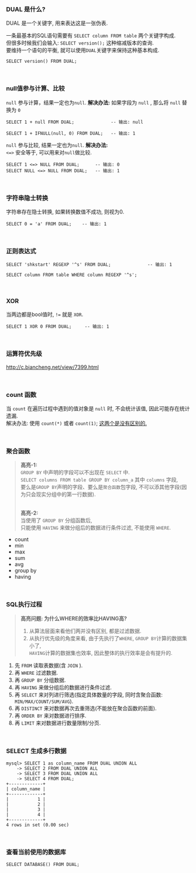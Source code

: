 ### DUAL 是什么?  
DUAL 是一个关键字, 用来表达这是一张伪表.  

一条最基本的SQL语句需要有 `SELECT column FROM table` 两个关键字构成.   
但很多时候我们会输入: `SELECT version();` 这种缩减版本的查询.  
要维持一个语句的平衡, 就可以使用`DUAL`关键字来保持这种基本构成.  

```shell
SELECT version() FROM DUAL;
```


&nbsp;  
### null值参与计算、比较  
 `null` 参与计算，结果一定也为`null`.
**解决办法:**
如果字段为 `null` , 那么将 `null` 替换为 `0` 
```shell
SELECT 1 + null FROM DUAL;              -- 输出: null

SELECT 1 + IFNULL(null, 0) FROM DUAL;   -- 输出: 1
```

 `null` 参与比较, 结果一定也为`null`.
**解决办法:**  
`<=>` 安全等于, 可以用来对`null`做比较.  
```shell
SELECT 1 <=> NULL FROM DUAL;      -- 输出: 0
SELECT NULL <=> NULL FROM DUAL;   -- 输出: 1
```

&nbsp;  
### 字符串隐士转换  
字符串存在隐士转换, 如果转换数值不成功, 则视为0.

```shell
SELECT 0 = 'a' FROM DUAL;    -- 输出: 1  
```

&nbsp;  
### 正则表达式 
```shell
SELECT 'shkstart' REGEXP '^s' FROM DUAL;              -- 输出: 1

SELECT column FROM table WHERE column REGEXP '^s';
```  

&nbsp;  
### XOR
当两边都是bool值时, `!=` 就是 `XOR`.  
```shell
SELECT 1 XOR 0 FROM DUAL;     -- 输出: 1
```


&nbsp;  
### 运算符优先级
http://c.biancheng.net/view/7399.html    


&nbsp;  
### count 函数

当 `count` 在遍历过程中遇到的值对象是 `null` 时, 不会统计该值, 因此可能存在统计遗漏.  
解决办法: 使用 `count(*)` 或者 `count(1)`; [这两个是没有区别的.](https://stackoverflow.com/a/181281)  


&nbsp;  
### 聚合函数

> **高亮-1:**  
> `GROUP BY` 中声明的字段可以不出现在 `SELECT` 中.  
> `SELECT columns FROM table GROUP BY column_a` 其中 `columns` 字段,   
> 要么是`GROUP BY`声明的字段、要么是`聚合函数`包字段, 不可以添其他字段(因为只会现实分组中的第一行数据).  
> 
> &nbsp;  
> **高亮-2:**  
> 当使用了 `GROUP BY` 分组函数后,   
> 只能使用 `HAVING` 来做分组后的数据进行条件过滤, 不能使用 `WHERE`.  

- count
- min
- max
- sum
- avg
- group by
- having


&nbsp;  
### SQL执行过程


> **高亮问题: 为什么WHERE的效率比HAVING高?**  
> 1. 从算法层面来看他们两并没有区别, 都是过滤数据.  
> 2. 从执行优先级的角度来看, 由于先执行了`WHERE`, `GROUP BY`计算的数据集小了,   
> `HAVING`计算的数据集也效率, 因此整体的执行效率是会有提升的.  


1. 先 `FROM` 读取表数据(含 `JOIN` ).  
2. 再 `WHERE` 过滤数据.  
3. 再 `GROUP BY` 分组数据.  
4. 再 `HAVING` 来做分组后的数据进行条件过滤.  
5. 再 `SELECT` 来对列进行筛选(指定具体数量的字段, 同时含聚合函数: `MIN/MAX/COUNT/SUM/AVG`).  
6. 再 `DISTINCT` 来对数据再次去重筛选(不能放在聚合函数的前面).  
7. 再 `ORDER BY` 来对数据进行排序.  
8. 再 `LIMIT` 来对数据进行数量限制/分页.  


&nbsp;  
### SELECT 生成多行数据

```shell
mysql> SELECT 1 as column_name FROM DUAL UNION ALL
    -> SELECT 2 FROM DUAL UNION ALL
    -> SELECT 3 FROM DUAL UNION ALL
    -> SELECT 4 FROM DUAL;
+-------------+
| column_name |
+-------------+
|           1 |
|           2 |
|           3 |
|           4 |
+-------------+
4 rows in set (0.00 sec)

```

&nbsp;  
### 查看当前使用的数据库

```shell
SELECT DATABASE() FROM DUAL;
```
